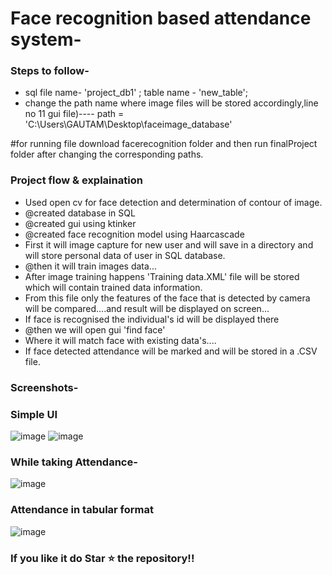 # Face recognition based attendance system-

### Steps to follow-
- sql file name-  'project_db1'  ;  table name - 'new_table';
- change the path name where image files will be stored accordingly,line no 11 gui file)----   path = 'C:\\Users\\GAUTAM\\Desktop\\faceimage_database'

#for running file download facerecognition folder and then run finalProject folder after changing the corresponding paths.

### Project flow & explaination
- Used open cv for face detection and determination of contour of image.
- @created database in SQL 
- @created gui using ktinker
- @created face recognition model using Haarcascade
- First it will image capture for new user and will save in a directory and will store personal data of user in SQL database.
- @then it will train images data...
- After image training happens 'Training data.XML'  file will be stored which will contain trained data information.
- From this file only  the features of the  face that is  detected by camera will be compared....and result will be displayed on screen...
- If face is recognised the individual's id will be displayed there
- @then we will open gui 'find face'
- Where it will match face with existing data's....
- If face detected attendance will be marked and will be stored in a .CSV file.

### Screenshots-

### Simple UI
![image](https://user-images.githubusercontent.com/80096242/206753966-cdb7193c-ab0c-4f17-8464-599ed47a7dd8.png)
![image](https://user-images.githubusercontent.com/80096242/206753519-f783454d-11ae-40b5-812c-3627e88873b4.png)

### While taking Attendance-
![image](https://user-images.githubusercontent.com/80096242/206768887-0434919e-974c-4b6a-bd4b-737d798745db.png)


### Attendance in tabular format 
![image](https://user-images.githubusercontent.com/80096242/206753787-f8e0b0cd-f9ba-4194-bc48-429e684afaf6.png)

### If you like it do Star ⭐ the repository!!
